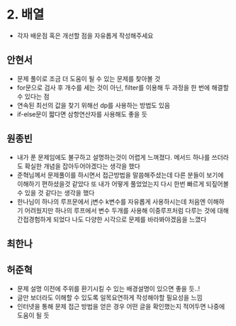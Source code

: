 # 2. 배열 

- 각자 배운점 혹은 개선할 점을 자유롭게 작성해주세요


## 안현서
- 문제 풀이로 조금 더 도움이 될 수 있는 문제를 찾아볼 것
- for문으로 검사 후 개수를 세는 것이 아닌, filter를 이용해 두 과정을 한 번에 해결할 수 있다는 점
- 연속된 최선의 값을 찾기 위해선 dp를 사용하는 방법도 있음
- if-else문이 짧다면 삼항연산자를 사용해도 좋을 듯

## 원종빈
- 내가 푼 문제임에도 불구하고 설명하는것이 어렵게 느껴졌다. 메서드 하나를 쓰더라도 확실한 개념을 잡아두어야겠다는 생각을 했다
- 준혁님께서 문제풀이를 하시면서 접근방법을 말씀해주셨는데 다른 분들이 보기에 이해하기 편하셨을것 같았다 또 내가 어떻게 풀었었는지 다시 한번 빠르게 되짚어볼 수 있을 것 같다는 생각을 했다
- 한나님이 하나의 루프문에서 j변수 k변수를 자유롭게 사용하시는데 처음엔 이해하기 어려웠지만 하나의 루프에서 변수 두개를 사용해 이중루프처럼 다루는 것에 대해 간접경험하게 되었다 나도 다양한 시각으로 문제를 바라봐야겠음을 느꼈다

## 최한나

## 허준혁
- 문제 설명 이전에 주위를 환기시킬 수 있는 배경설명이 있으면 좋을 듯..!
- 글만 보더라도 이해할 수 있도록 일목요연하게 작성해야할 필요성을 느낌
- 인터넷을 통해 문제 접근 방법을 얻은 경우 어떤 글을 확인했는지 적어두면 나중에 도움이 될 듯
